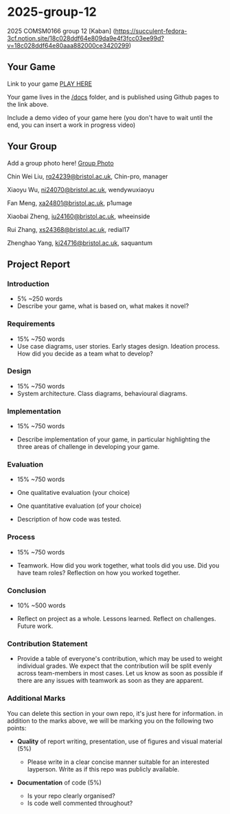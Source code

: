 # 2025-group-12
2025 COMSM0166 group 12 [Kaban] (https://succulent-fedora-3cf.notion.site/18c028ddf64e809da9e4f3fcc03ee99d?v=18c028ddf64e80aaa882000ce3420299)

## Your Game

Link to your game [PLAY HERE](https://uob-comsm0166.github.io/2025-group-12/)

Your game lives in the [/docs](/docs) folder, and is published using Github pages to the link above.

Include a demo video of your game here (you don't have to wait until the end, you can insert a work in progress video)

## Your Group

Add a group photo here!
[Group Photo](images/Group_photo.jpg)

Chin Wei Liu, rq24239@bristol.ac.uk, Chin-pro, manager

Xiaoyu Wu, ni24070@bristol.ac.uk, wendywuxiaoyu

Fan Meng, xa24801@bristol.ac.uk, p1umage

Xiaobai Zheng, iu24160@bristol.ac.uk, wheeinside

Rui Zhang, xs24368@bristol.ac.uk, redial17

Zhenghao Yang, kj24716@bristol.ac.uk, saquantum


## Project Report

### Introduction

- 5% ~250 words 
- Describe your game, what is based on, what makes it novel? 

### Requirements 

- 15% ~750 words
- Use case diagrams, user stories. Early stages design. Ideation process. How did you decide as a team what to develop? 

### Design

- 15% ~750 words 
- System architecture. Class diagrams, behavioural diagrams. 

### Implementation

- 15% ~750 words

- Describe implementation of your game, in particular highlighting the three areas of challenge in developing your game. 

### Evaluation

- 15% ~750 words

- One qualitative evaluation (your choice) 

- One quantitative evaluation (of your choice) 

- Description of how code was tested. 

### Process 

- 15% ~750 words

- Teamwork. How did you work together, what tools did you use. Did you have team roles? Reflection on how you worked together. 

### Conclusion

- 10% ~500 words

- Reflect on project as a whole. Lessons learned. Reflect on challenges. Future work. 

### Contribution Statement

- Provide a table of everyone's contribution, which may be used to weight individual grades. We expect that the contribution will be split evenly across team-members in most cases. Let us know as soon as possible if there are any issues with teamwork as soon as they are apparent. 

### Additional Marks

You can delete this section in your own repo, it's just here for information. in addition to the marks above, we will be marking you on the following two points:

- **Quality** of report writing, presentation, use of figures and visual material (5%) 
  - Please write in a clear concise manner suitable for an interested layperson. Write as if this repo was publicly available.

- **Documentation** of code (5%)

  - Is your repo clearly organised? 
  - Is code well commented throughout?
